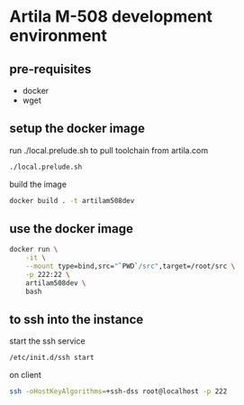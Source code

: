 # Artila M-508 development environment

## pre-requisites

* docker
* wget

## setup the docker image

run ./local.prelude.sh to pull toolchain from artila.com

```bash
./local.prelude.sh
```

build the image

```bash
docker build . -t artilam508dev
```

## use the docker image

```bash
docker run \
    -it \
    --mount type=bind,src="`PWD`/src",target=/root/src \
    -p 222:22 \
    artilam508dev \
    bash
```

## to ssh into the instance

start the ssh service
```bash
/etc/init.d/ssh start
```

on client
```bash
ssh -oHostKeyAlgorithms=+ssh-dss root@localhost -p 222
```
